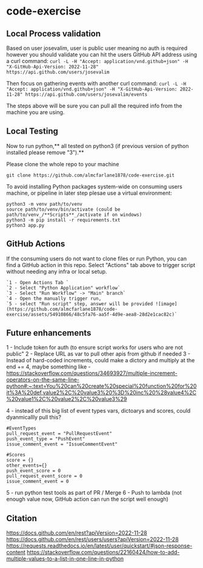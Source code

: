 # code-exercise

## Local Process validation

Based on user josevalim, user is public user meaning no auth is required however you should validate you can hit the users GitHub API address using a curl command: 
    `curl -L -H "Accept: application/vnd.github+json" -H "X-GitHub-Api-Version: 2022-11-28" https://api.github.com/users/josevalim`

Then focus on gathering events with another curl command:
    `curl -L -H "Accept: application/vnd.github+json" -H "X-GitHub-Api-Version: 2022-11-28" https://api.github.com/users/josevalim/events`

The steps above will be sure you can pull all the required info from the machine you are using. 

## Local Testing

Now to run python,** all tested on python3 (if previous version of python installed please remove "3").**

Please clone the whole repo to your machine

`git clone https://github.com/almcfarlane1878/code-exercise.git`

To avoid installing Python packages system-wide on consuming users machine, or pipeline in later step plesae use a virtual environment:
    
    python3 -m venv path/to/venv
    source path/to/venv/bin/activate (could be path/to/venv_/**Scripts**_/activate if on windows)
    python3 -m pip install -r requirements.txt
    python3 app.py
    

## GitHub Actions

If the consuming users do not want to clone files or run Python, you can find a GitHub action in this repo. Select "Actions" tab above to trigger script without needing any infra or local setup.

    `1 - Open Actions Tab `
    `2 - Select "Python Application" workflow`
    `3 - Select "Run Workflow" -> "Main" branch`
    `4 - Open the manually trigger run,
    `5 - select "Run script" step, answer will be provided ![image](https://github.com/almcfarlane1878/code-exercise/assets/54910866/48c5fa76-aa5f-4d9e-aea8-28d2e1cac82c)`
   

## Future enhancements 
1 - Include token for auth (to ensure script works for users who are not public"
2 - Replace URL as var to pull other apis from github if needed
3 - Instead of hard-coded increments, could make a dictory and multiply at the end += 4, maybe something like - https://stackoverflow.com/questions/34693927/multiple-increment-operators-on-the-same-line-python#:~:text=You%20can%20create%20special%20function%20for%20it%3A%20def,value2%2C%20value3%20%3D%20inc%20%28value4%2C%20value1%2C%20value2%2C%20value3%29

4 - instead  of this big list of event types vars, dictoarys and scores, could dyanmicallly pull this?

    #EventTypes
    pull_request_event = "PullRequestEvent"
    push_event_type = "PushEvent"
    issue_comment_event = "IssueCommentEvent"

    #Scores
    score = {}
    other_events={}
    push_event_score = 0
    pull_request_event_score = 0
    issue_comment_event = 0

5 - run python test tools as part of PR / Merge
6 - Push to lambda (not enough value now, GitHub action can run the script well enough)

## Citation
https://docs.github.com/en/rest?apiVersion=2022-11-28
https://docs.github.com/en/rest/users/users?apiVersion=2022-11-28
https://requests.readthedocs.io/en/latest/user/quickstart/#json-response-content
https://stackoverflow.com/questions/22160424/how-to-add-multiple-values-to-a-list-in-one-line-in-python
